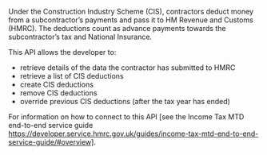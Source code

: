 Under the Construction Industry Scheme (CIS), contractors deduct money from a subcontractor’s payments and pass it to HM Revenue and Customs (HMRC). The deductions count as advance payments towards the subcontractor’s tax and National Insurance.

This API allows the developer to:

* retrieve details of the data the contractor has submitted to HMRC 
* retrieve a list of CIS deductions
* create CIS deductions
* remove CIS deductions
* override previous CIS deductions (after the tax year has ended)

For information on how to connect to this API [see the Income Tax MTD end-to-end service guide https://developer.service.hmrc.gov.uk/guides/income-tax-mtd-end-to-end-service-guide/#overview].